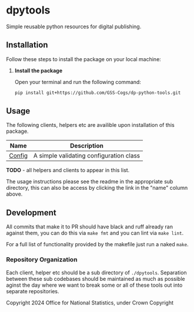 # dpytools

Simple reusable python resources for digital publishing.

## Installation

Follow these steps to install the package on your local machine:

1. **Install the package**

    Open your terminal and run the following command:

    ```bash
    pip install git+https://github.com/GSS-Cogs/dp-python-tools.git
    ```


## Usage

The following clients, helpers etc are availible upon installation of this package.

| Name | Description |
| ----- | ---------------- |
| [Config](./dpytools/config/README.md) | A simple validating configuration class |
**TODO** - all helpers and clients to appear in this list.

The usage instructions please see the readme in the appropriate sub directory, this can also be access by clicking the link in the "name" column above.

## Development

All commits that make it to PR should have black and ruff already ran against them, you can do this via `make fmt` and you can lint via `make lint`.

For a full list of functionality provided by the makefile just run a naked `make`.

### Repository Organization

Each client, helper etc should be a sub directory of `./dpytools`. Separation between these sub codebases should be maintained as much as possible aginst the day where we want to break some or all of these tools out into separate repositories.

Copyright 2024 Office for National Statistics, under Crown Copyright
